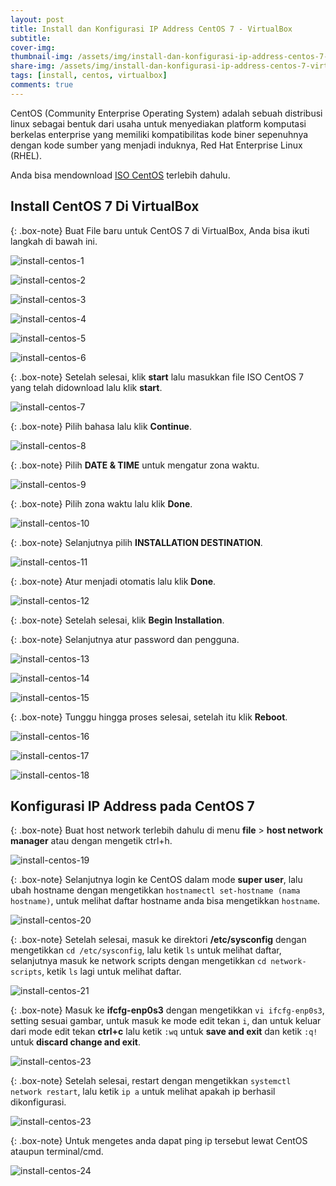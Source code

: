 ```yaml
---
layout: post
title: Install dan Konfigurasi IP Address CentOS 7 - VirtualBox
subtitle: 
cover-img: 
thumbnail-img: /assets/img/install-dan-konfigurasi-ip-address-centos-7-virtualbox/cent_7.png
share-img: /assets/img/install-dan-konfigurasi-ip-address-centos-7-virtualbox/cent_7.png
tags: [install, centos, virtualbox]
comments: true
---
```


CentOS (Community Enterprise Operating System) adalah sebuah distribusi linux sebagai bentuk dari usaha untuk menyediakan platform komputasi berkelas enterprise yang memiliki kompatibilitas kode biner sepenuhnya dengan kode sumber yang menjadi induknya, Red Hat Enterprise Linux (RHEL).  
  
Anda bisa mendownload [ISO CentOS](http://kartolo.sby.datautama.net.id/Centos/7/isos/x86_64/CentOS-7-x86_64-Minimal-1810.iso) terlebih dahulu.  

## Install CentOS 7 Di VirtualBox

{: .box-note}
Buat File baru untuk CentOS 7 di VirtualBox, Anda bisa ikuti langkah di bawah ini.

![install-centos-1](install-dan-konfigurasi-ip-address-centos-7-virtualbox/install-centos-1.png)

![install-centos-2](install-dan-konfigurasi-ip-address-centos-7-virtualbox/install-centos-2.png)

![install-centos-3](install-dan-konfigurasi-ip-address-centos-7-virtualbox/install-centos-3.png)

![install-centos-4](install-dan-konfigurasi-ip-address-centos-7-virtualbox/install-centos-4.png)

![install-centos-5](install-dan-konfigurasi-ip-address-centos-7-virtualbox/install-centos-5.png)

![install-centos-6](install-dan-konfigurasi-ip-address-centos-7-virtualbox/install-centos-6.png)

{: .box-note}
Setelah selesai, klik **start** lalu masukkan file ISO CentOS 7 yang telah didownload lalu klik **start**.

![install-centos-7](install-dan-konfigurasi-ip-address-centos-7-virtualbox/install-centos-7.png)

{: .box-note}
Pilih bahasa lalu klik **Continue**.

![install-centos-8](install-dan-konfigurasi-ip-address-centos-7-virtualbox/install-centos-8.png)

{: .box-note}
Pilih **DATE & TIME** untuk mengatur zona waktu.

![install-centos-9](install-dan-konfigurasi-ip-address-centos-7-virtualbox/install-centos-9.png)

{: .box-note}
Pilih zona waktu lalu klik **Done**.

![install-centos-10](install-dan-konfigurasi-ip-address-centos-7-virtualbox/install-centos-10.png)

{: .box-note}
Selanjutnya pilih **INSTALLATION DESTINATION**.

![install-centos-11](install-dan-konfigurasi-ip-address-centos-7-virtualbox/install-centos-11.png)

{: .box-note}
Atur menjadi otomatis lalu klik **Done**.

![install-centos-12](install-dan-konfigurasi-ip-address-centos-7-virtualbox/install-centos-12.png)

{: .box-note}
Setelah selesai, klik **Begin Installation**.

{: .box-note}
Selanjutnya atur password dan pengguna.

![install-centos-13](install-dan-konfigurasi-ip-address-centos-7-virtualbox/install-centos-13.png)

![install-centos-14](install-dan-konfigurasi-ip-address-centos-7-virtualbox/install-centos-14.png)

![install-centos-15](install-dan-konfigurasi-ip-address-centos-7-virtualbox/install-centos-15.png)

{: .box-note}
Tunggu hingga proses selesai, setelah itu klik **Reboot**.

![install-centos-16](install-dan-konfigurasi-ip-address-centos-7-virtualbox/install-centos-16.png)

![install-centos-17](install-dan-konfigurasi-ip-address-centos-7-virtualbox/install-centos-17.png)

![install-centos-18](install-dan-konfigurasi-ip-address-centos-7-virtualbox/install-centos-18.png)

  

## Konfigurasi IP Address pada CentOS 7

{: .box-note}
Buat host network terlebih dahulu di menu **file** > **host network manager** atau dengan mengetik ctrl+h.

![install-centos-19](install-dan-konfigurasi-ip-address-centos-7-virtualbox/install-centos-19.png)

{: .box-note}
Selanjutnya login ke CentOS dalam mode **super user**, lalu ubah hostname dengan mengetikkan `hostnamectl set-hostname (nama hostname)`, untuk melihat daftar hostname anda bisa mengetikkan `hostname`.

![install-centos-20](install-dan-konfigurasi-ip-address-centos-7-virtualbox/install-centos-20.png)

{: .box-note}
Setelah selesai, masuk ke direktori **/etc/sysconfig** dengan mengetikkan `cd /etc/sysconfig`, lalu ketik `ls` untuk melihat daftar, selanjutnya masuk ke network scripts dengan mengetikkan `cd network-scripts`, ketik `ls` lagi untuk melihat daftar.

![install-centos-21](install-dan-konfigurasi-ip-address-centos-7-virtualbox/install-centos-21.png)

{: .box-note}
Masuk ke **ifcfg-enp0s3** dengan mengetikkan `vi ifcfg-enp0s3`, setting sesuai gambar, untuk masuk ke mode edit tekan `i`, dan untuk keluar dari mode edit tekan **ctrl+c** lalu ketik `:wq` untuk **save and exit** dan ketik `:q!` untuk **discard change and exit**.

![install-centos-23](install-dan-konfigurasi-ip-address-centos-7-virtualbox/install-centos-22.png)

{: .box-note}
Setelah selesai, restart dengan mengetikkan `systemctl network restart`, lalu ketik `ip a` untuk melihat apakah ip berhasil dikonfigurasi.

![install-centos-23](install-dan-konfigurasi-ip-address-centos-7-virtualbox/install-centos-23.png)

{: .box-note}
Untuk mengetes anda dapat ping ip tersebut lewat CentOS ataupun terminal/cmd.

![install-centos-24](install-dan-konfigurasi-ip-address-centos-7-virtualbox/install-centos-24.png)
